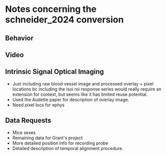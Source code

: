 # Notes concerning the schneider_2024 conversion

## Behavior

## Video

## Intrinsic Signal Optical Imaging
- Just including raw blood vessel image and processed overlay + pixel locations bc including the isoi roi response series would really require an extension for context, but seems like it has limited reuse potential.
- Used the Audette paper for description of overlay image.
- Need pixel locs for ephys

## Data Requests
- Mice sexes
- Remaining data for Grant's project
- More detailed position info for recording probe
- Detailed description of temporal alignment procedure.
